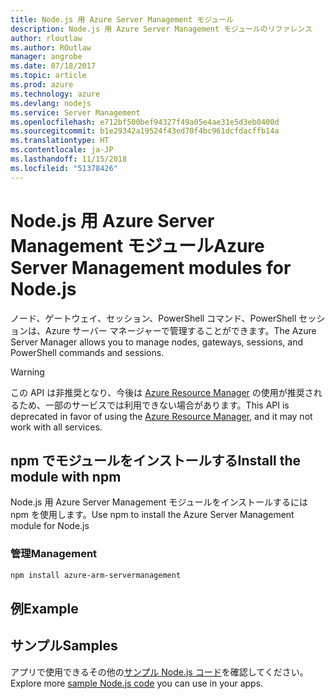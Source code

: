 ```yaml
---
title: Node.js 用 Azure Server Management モジュール
description: Node.js 用 Azure Server Management モジュールのリファレンス
author: rloutlaw
ms.author: ROutlaw
manager: angrobe
ms.date: 07/18/2017
ms.topic: article
ms.prod: azure
ms.technology: azure
ms.devlang: nodejs
ms.service: Server Management
ms.openlocfilehash: e712bf500bef94327f49a05e4ae31e5d3eb0400d
ms.sourcegitcommit: b1e29342a19524f43ed70f4bc961dcfdacffb14a
ms.translationtype: HT
ms.contentlocale: ja-JP
ms.lasthandoff: 11/15/2018
ms.locfileid: "51378426"
---
```

# <a name="azure-server-management-modules-for-nodejs"></a><span data-ttu-id="d931c-103">Node.js 用 Azure Server Management モジュール</span><span class="sxs-lookup"><span data-stu-id="d931c-103">Azure Server Management modules for Node.js</span></span>

<span data-ttu-id="d931c-104">ノード、ゲートウェイ、セッション、PowerShell コマンド、PowerShell セッションは、Azure サーバー マネージャーで管理することができます。</span><span class="sxs-lookup"><span data-stu-id="d931c-104">The Azure Server Manager allows you to manage nodes, gateways, sessions, and PowerShell commands and sessions.</span></span>

> [!WARNING]
> <span data-ttu-id="d931c-105">この API は非推奨となり、今後は [Azure Resource Manager](/javascript/api/overview/azure/resources) の使用が推奨されるため、一部のサービスでは利用できない場合があります。</span><span class="sxs-lookup"><span data-stu-id="d931c-105">This API is deprecated in favor of using the [Azure Resource Manager](/javascript/api/overview/azure/resources), and it may not work with all services.</span></span>

## <a name="install-the-module-with-npm"></a><span data-ttu-id="d931c-106">npm でモジュールをインストールする</span><span class="sxs-lookup"><span data-stu-id="d931c-106">Install the module with npm</span></span>

<span data-ttu-id="d931c-107">Node.js 用 Azure Server Management モジュールをインストールするには npm を使用します。</span><span class="sxs-lookup"><span data-stu-id="d931c-107">Use npm to install the Azure Server Management module for Node.js</span></span>

### <a name="management"></a><span data-ttu-id="d931c-108">管理</span><span class="sxs-lookup"><span data-stu-id="d931c-108">Management</span></span>

```bash
npm install azure-arm-servermanagement
```

## <a name="example"></a><span data-ttu-id="d931c-109">例</span><span class="sxs-lookup"><span data-stu-id="d931c-109">Example</span></span>

## <a name="samples"></a><span data-ttu-id="d931c-110">サンプル</span><span class="sxs-lookup"><span data-stu-id="d931c-110">Samples</span></span>

<span data-ttu-id="d931c-111">アプリで使用できるその他の[サンプル Node.js コード](https://azure.microsoft.com/resources/samples/?platform=nodejs)を確認してください。</span><span class="sxs-lookup"><span data-stu-id="d931c-111">Explore more [sample Node.js code](https://azure.microsoft.com/resources/samples/?platform=nodejs) you can use in your apps.</span></span>